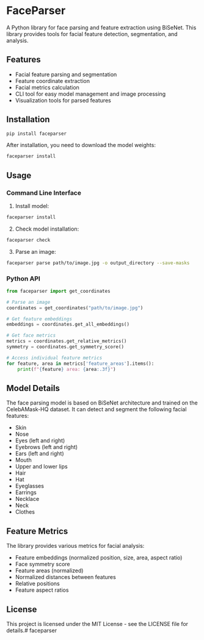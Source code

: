 # FaceParser

A Python library for face parsing and feature extraction using BiSeNet. This library provides tools for facial feature detection, segmentation, and analysis.

## Features

- Facial feature parsing and segmentation
- Feature coordinate extraction
- Facial metrics calculation
- CLI tool for easy model management and image processing
- Visualization tools for parsed features

## Installation

```bash
pip install faceparser
```

After installation, you need to download the model weights:

```bash
faceparser install
```

## Usage

### Command Line Interface

1. Install model:
```bash
faceparser install
```

2. Check model installation:
```bash
faceparser check
```

3. Parse an image:
```bash
faceparser parse path/to/image.jpg -o output_directory --save-masks
```

### Python API

```python
from faceparser import get_coordinates

# Parse an image
coordinates = get_coordinates("path/to/image.jpg")

# Get feature embeddings
embeddings = coordinates.get_all_embeddings()

# Get face metrics
metrics = coordinates.get_relative_metrics()
symmetry = coordinates.get_symmetry_score()

# Access individual feature metrics
for feature, area in metrics['feature_areas'].items():
    print(f"{feature} area: {area:.3f}")
```

## Model Details

The face parsing model is based on BiSeNet architecture and trained on the CelebAMask-HQ dataset. It can detect and segment the following facial features:

- Skin
- Nose
- Eyes (left and right)
- Eyebrows (left and right)
- Ears (left and right)
- Mouth
- Upper and lower lips
- Hair
- Hat
- Eyeglasses
- Earrings
- Necklace
- Neck
- Clothes

## Feature Metrics

The library provides various metrics for facial analysis:

- Feature embeddings (normalized position, size, area, aspect ratio)
- Face symmetry score
- Feature areas (normalized)
- Normalized distances between features
- Relative positions
- Feature aspect ratios

## License

This project is licensed under the MIT License - see the LICENSE file for details.#   f a c e p a r s e r  
 